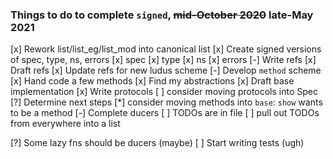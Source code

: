 ### Things to do to complete `signed`, ~~mid-October 2020~~ late-May 2021

[x] Rework list/list_eg/list_mod into canonical list
[x] Create signed versions of spec, type, ns, errors
  [x] spec
  [x] type
  [x] ns
  [x] errors
[-] Write refs
  [x] Draft refs
  [x] Update refs for new ludus scheme
[-] Develop `method` scheme
  [x] Hand code a few methods
  [x] Find my abstractions
  [x] Draft base implementation
  [x] Write protocols
    [ ] consider moving protocols into Spec
  [?] Determine next steps
    [*] consider moving methods into `base`: `show` wants to be a method
[-] Complete ducers
  [ ] TODOs are in file
[ ] pull out TODOs from everywhere into a list

[?] Some lazy fns should be ducers (maybe)
[ ] Start writing tests (ugh)